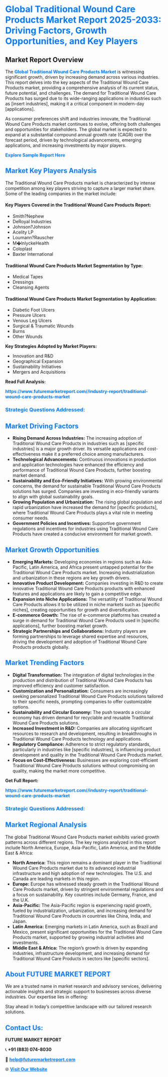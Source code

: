<h1 style="color: #007BFF;">Global Traditional Wound Care Products Market Report 2025-2033: Driving Factors, Growth Opportunities, and Key Players</h1>

<section id="overview">
<h2>Market Report Overview</h2>
<p>The <a href="https://www.futuremarketreport.com//industry-report/traditional-wound-care-products-market" style="color: #007BFF; text-decoration: none;"><strong>Global Traditional Wound Care Products Market</strong></a> is witnessing significant growth, driven by increasing demand across various industries. This report delves into the key aspects of the Traditional Wound Care Products market, providing a comprehensive analysis of its current status, future potential, and challenges. The demand for Traditional Wound Care Products has surged due to its wide-ranging applications in industries such as [insert industries], making it a critical component in modern-day [applications].</p>
<p>As consumer preferences shift and industries innovate, the Traditional Wound Care Products market continues to evolve, offering both challenges and opportunities for stakeholders. The global market is expected to expand at a substantial compound annual growth rate (CAGR) over the forecast period, driven by technological advancements, emerging applications, and increasing investments by major players.</p>
</section>

<section id="overview">
<p><a href="https://www.futuremarketreport.com//request-sample/reportId=79860" style="color: #007BFF; text-decoration: none;"><strong>Explore Sample Report Here</strong></a></p>
</section>

<section id="key-players">
<h2 style="color: #007BFF;">Market Key Players Analysis</h2>
<p>The Traditional Wound Care Products market is characterized by intense competition among key players striving to capture a larger market share. Some of the leading companies in the market include:</p>
<h4>Key Players Covered in the Traditional Wound Care Products Report:</h4>
<ul><li>Smith?Nephew</li><li>DeRoyal Industries</li><li>Johnson?Johnson</li><li>Acelity LP</li><li>Loumann?Rauscher</li><li>M�lnlyckeHealth</li><li>Coloplast</li><li>Baxter International</li></ul>
<h4>Traditional Wound Care Products Market Segmentation by Type:</h4>
<ul><li>Medical Tapes</li><li>Dressings</li><li>Cleansing Agents</li></ul>

<h4>Traditional Wound Care Products Market Segmentation by Application:</h4>
<ul><li>Diabetic Foot Ulcers</li><li>Pressure Ulcers</li><li>Venous Leg Ulcers</li><li>Surgical &amp; Traumatic Wounds</li><li>Burns</li><li>Other Wounds</li></ul>
<p><strong>Key Strategies Adopted by Market Players:</strong></p>
<ul>
<li>Innovation and R&D</li>
<li>Geographical Expansion</li>
<li>Sustainability Initiatives</li>
<li>Mergers and Acquisitions</li>
</ul>
</section>

<section>
<p><strong>Read Full Analysis: </strong></p><a href="https://www.futuremarketreport.com//industry-report/traditional-wound-care-products-market" style="color: #007BFF; text-decoration: none;"><strong>https://www.futuremarketreport.com//industry-report/traditional-wound-care-products-market</strong></a>
<h3 style="color: #007BFF;">Strategic Questions Addressed:</h3>
</section>

<section id="driving-factors">
<h2 style="color: #007BFF;">Market Driving Factors</h2>
<ul>
<li><strong>Rising Demand Across Industries:</strong> The increasing adoption of Traditional Wound Care Products in industries such as [specific industries] is a major growth driver. Its versatile applications and cost-effectiveness make it a preferred choice among manufacturers.</li>
<li><strong>Technological Advancements:</strong> Continuous innovations in production and application technologies have enhanced the efficiency and performance of Traditional Wound Care Products, further boosting market demand.</li>
<li><strong>Sustainability and Eco-Friendly Initiatives:</strong> With growing environmental concerns, the demand for sustainable Traditional Wound Care Products solutions has surged. Companies are investing in eco-friendly variants to align with global sustainability goals.</li>
<li><strong>Growing Population and Urbanization:</strong> The rising global population and rapid urbanization have increased the demand for [specific products], where Traditional Wound Care Products plays a vital role in meeting consumer needs.</li>
<li><strong>Government Policies and Incentives:</strong> Supportive government regulations and incentives for industries using Traditional Wound Care Products have created a conducive environment for market growth.</li>
</ul>
</section>

<section id="growth-opportunities">
<h2 style="color: #007BFF;">Market Growth Opportunities</h2>
<ul>
<li><strong>Emerging Markets:</strong> Developing economies in regions such as Asia-Pacific, Latin America, and Africa present untapped potential for the Traditional Wound Care Products market. Increasing industrialization and urbanization in these regions are key growth drivers.</li>
<li><strong>Innovative Product Development:</strong> Companies investing in R&D to create innovative Traditional Wound Care Products products with enhanced features and applications are likely to gain a competitive edge.</li>
<li><strong>Expansion into Niche Applications:</strong> The versatility of Traditional Wound Care Products allows it to be utilized in niche markets such as [specific niches], creating opportunities for growth and diversification.</li>
<li><strong>E-commerce Growth:</strong> The rise of e-commerce platforms has created a surge in demand for Traditional Wound Care Products used in [specific applications], further boosting market growth.</li>
<li><strong>Strategic Partnerships and Collaborations:</strong> Industry players are forming partnerships to leverage shared expertise and resources, driving the development and adoption of Traditional Wound Care Products products globally.</li>
</ul>
</section>

<section id="trending-factors">
<h2 style="color: #007BFF;">Market Trending Factors</h2>
<ul>
<li><strong>Digital Transformation:</strong> The integration of digital technologies in the production and distribution of Traditional Wound Care Products has improved efficiency and customer satisfaction.</li>
<li><strong>Customization and Personalization:</strong> Consumers are increasingly seeking personalized Traditional Wound Care Products solutions tailored to their specific needs, prompting companies to offer customizable options.</li>
<li><strong>Sustainability and Circular Economy:</strong> The push towards a circular economy has driven demand for recyclable and reusable Traditional Wound Care Products solutions.</li>
<li><strong>Increased Investment in R&D:</strong> Companies are allocating significant resources to research and development, resulting in breakthroughs in Traditional Wound Care Products technology and applications.</li>
<li><strong>Regulatory Compliance:</strong> Adherence to strict regulatory standards, particularly in industries like [specific industries], is influencing product development and quality in the Traditional Wound Care Products market.</li>
<li><strong>Focus on Cost-Effectiveness:</strong> Businesses are exploring cost-efficient Traditional Wound Care Products solutions without compromising on quality, making the market more competitive.</li>
</ul>
</section>

<section>
<p><strong>Get Full Report: </strong></p><a href="https://www.futuremarketreport.com//industry-report/traditional-wound-care-products-market" style="color: #007BFF; text-decoration: none;"><strong>https://www.futuremarketreport.com//industry-report/traditional-wound-care-products-market</strong></a>
<h3 style="color: #007BFF;">Strategic Questions Addressed:</h3>
</section>


<section id="regional-analysis">
<h2 style="color: #007BFF;">Market Regional Analysis</h2>
<p>The global Traditional Wound Care Products market exhibits varied growth patterns across different regions. The key regions analyzed in this report include North America, Europe, Asia-Pacific, Latin America, and the Middle East & Africa:</p>
<ul>
<li><strong>North America:</strong> This region remains a dominant player in the Traditional Wound Care Products market due to its advanced industrial infrastructure and high adoption of new technologies. The U.S. and Canada are leading markets in this region.</li>
<li><strong>Europe:</strong> Europe has witnessed steady growth in the Traditional Wound Care Products market, driven by stringent environmental regulations and a focus on sustainability. Key countries include Germany, France, and the U.K.</li>
<li><strong>Asia-Pacific:</strong> The Asia-Pacific region is experiencing rapid growth, fueled by industrialization, urbanization, and increasing demand for Traditional Wound Care Products in countries like China, India, and Japan.</li>
<li><strong>Latin America:</strong> Emerging markets in Latin America, such as Brazil and Mexico, present significant opportunities for the Traditional Wound Care Products market, supported by growing industrial activities and investments.</li>
<li><strong>Middle East & Africa:</strong> The region’s growth is driven by expanding industries, infrastructure development, and increasing demand for Traditional Wound Care Products in sectors like [specific sectors].</li>
</ul>
</section>

<footer>
<h2 style="color: #007BFF;">About FUTURE MARKET REPORT</h2>
<p>We are a trusted name in market research and advisory services, delivering actionable insights and strategic support to businesses across diverse industries. Our expertise lies in offering:</p>

<p>Stay ahead in today’s competitive landscape with our tailored research solutions.</p>

<h2 style="color: #007BFF;">Contact Us:</h2>
<p><strong>FUTURE MARKET REPORT</strong></p>
<p>📞 <strong>+91 (883) 074-8030</strong></p>
<p>📧 <strong><a href="mailto:help@futuremarketreport.com" style="color: #007BFF;">help@futuremarketreport.com</a></strong></p>
<p>🌐 <strong><a href="https://www.futuremarketreport.com/" style="color: #007BFF;">Visit Our Website</a></strong></p>
</footer>
